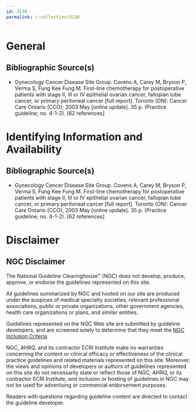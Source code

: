 ```yaml
---
id: 3136
permalink: /:collection/3136
---
```


# General

## Bibliographic Source(s)

- Gynecology Cancer Disease Site Group. Covens A, Carey M, Bryson P, Verma S, Fung Kee Fung M. First-line chemotherapy for postoperative patients with stage II, III or IV epithelial ovarian cancer, fallopian tube cancer, or primary peritoneal cancer [full report]. Toronto (ON): Cancer Care Ontario (CCO); 2003 May [online update]. 35 p. (Practice guideline; no. 4-1-2). [62 references]

# Identifying Information and Availability

## Bibliographic Source(s)

- Gynecology Cancer Disease Site Group. Covens A, Carey M, Bryson P, Verma S, Fung Kee Fung M. First-line chemotherapy for postoperative patients with stage II, III or IV epithelial ovarian cancer, fallopian tube cancer, or primary peritoneal cancer [full report]. Toronto (ON): Cancer Care Ontario (CCO); 2003 May [online update]. 35 p. (Practice guideline; no. 4-1-2). [62 references]

# Disclaimer

## NGC Disclaimer

The National Guideline Clearinghouse™ (NGC) does not develop, produce, approve, or endorse the guidelines represented on this site.

All guidelines summarized by NGC and hosted on our site are produced under the auspices of medical specialty societies, relevant professional associations, public or private organizations, other government agencies, health care organizations or plans, and similar entities.

Guidelines represented on the NGC Web site are submitted by guideline developers, and are screened solely to determine that they meet the [NGC Inclusion Criteria](/help-and-about/summaries/inclusion-criteria).

NGC, AHRQ, and its contractor ECRI Institute make no warranties concerning the content or clinical efficacy or effectiveness of the clinical practice guidelines and related materials represented on this site. Moreover, the views and opinions of developers or authors of guidelines represented on this site do not necessarily state or reflect those of NGC, AHRQ, or its contractor ECRI Institute, and inclusion or hosting of guidelines in NGC may not be used for advertising or commercial endorsement purposes.

Readers with questions regarding guideline content are directed to contact the guideline developer.


